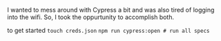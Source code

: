 I wanted to mess around with Cypress a bit and was also tired of logging into the wifi.
So, I took the oppurtunity to accomplish both.

to get started
`touch creds.json`
`npm run cypress:open # run all specs`
